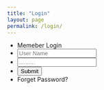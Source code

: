 ```yaml
---
title: "Login"
layout: page
permalink: /login/
---
```


<html>
<head>
  <title>Login</title>
  <link rel="stylesheet" type="text/css" href="main.css">
</head>
<body>
<div class="form-container">
  <div class="user-img"></div>
  <ul class="list">
    <li>Memeber Login</li>
    <li><input type="text" name="Username" placeholder="User Name"></li>
    <li><input type="password" name="Password" placeholder=".........."></li>
    <li><input type="button" name="Submit" value="Submit"></li>
    <li>Forget Password?</li>
  </ul>
  
  
</div>
</body>
</html>
